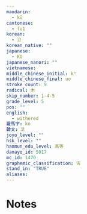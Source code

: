 ```yaml
---
mandarin:
  - kū
cantonese:
  - fu1
korean:
  - 고
korean_native: ""
japanese:
  - KO
japanese_nanori: ""
vietnamese:
middle_chinese_initial: kʰ
middle_chinese_final: uo
stroke_count: 9
radical: 木
skip_number: 1-4-5
grade_level: 5
pos: ""
english:
  - withered
羅馬字: ko
韓文: 코
joyo_level: ""
hsk_level: ""
hanmun_edu_level: 高等
danayo_id: 5017
mc_id: 1470
graphemic_classification: 古
stand_in: "TRUE"
aliases:
---
```


# Notes
